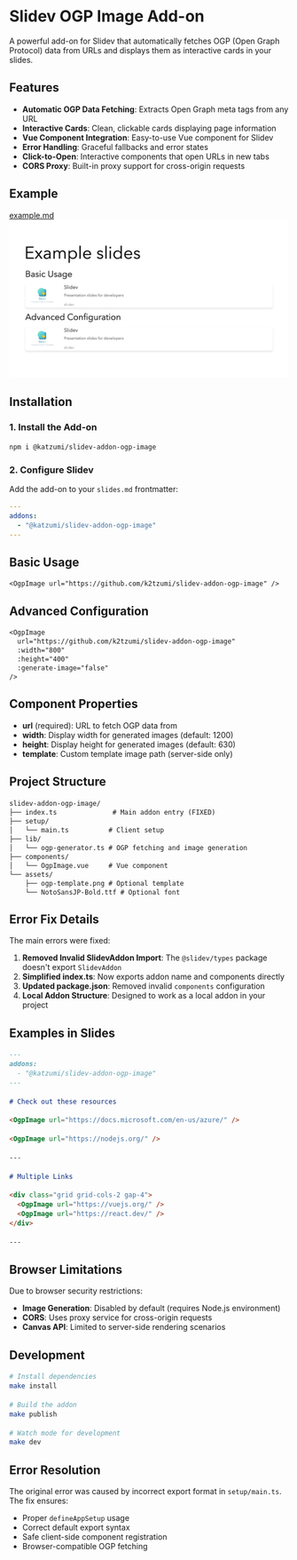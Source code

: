 # Slidev OGP Image Add-on

A powerful add-on for Slidev that automatically fetches OGP (Open Graph Protocol) data from URLs and displays them as interactive cards in your slides.

## Features

- **Automatic OGP Data Fetching**: Extracts Open Graph meta tags from any URL
- **Interactive Cards**: Clean, clickable cards displaying page information
- **Vue Component Integration**: Easy-to-use Vue component for Slidev
- **Error Handling**: Graceful fallbacks and error states
- **Click-to-Open**: Interactive components that open URLs in new tabs
- **CORS Proxy**: Built-in proxy support for cross-origin requests

## Example

[example.md](./example.md)  
![screenshot](./example-export/1.png)

## Installation

### 1. Install the Add-on

```bash
npm i @katzumi/slidev-addon-ogp-image
```

### 2. Configure Slidev

Add the add-on to your `slides.md` frontmatter:

```yaml
---
addons:
  - "@katzumi/slidev-addon-ogp-image"
---
```

## Basic Usage

```vue
<OgpImage url="https://github.com/k2tzumi/slidev-addon-ogp-image" />
```

## Advanced Configuration

```vue
<OgpImage 
  url="https://github.com/k2tzumi/slidev-addon-ogp-image"
  :width="800"
  :height="400"
  :generate-image="false"
/>
```

## Component Properties

- **url** (required): URL to fetch OGP data from
- **width**: Display width for generated images (default: 1200)
- **height**: Display height for generated images (default: 630)
- **template**: Custom template image path (server-side only)

## Project Structure

```
slidev-addon-ogp-image/
├── index.ts              # Main addon entry (FIXED)
├── setup/
│   └── main.ts          # Client setup
├── lib/
│   └── ogp-generator.ts # OGP fetching and image generation
├── components/
│   └── OgpImage.vue     # Vue component
└── assets/
    ├── ogp-template.png # Optional template
    └── NotoSansJP-Bold.ttf # Optional font
```

## Error Fix Details

The main errors were fixed:

1. **Removed Invalid SlidevAddon Import**: The `@slidev/types` package doesn't export `SlidevAddon`
2. **Simplified index.ts**: Now exports addon name and components directly
3. **Updated package.json**: Removed invalid `components` configuration
4. **Local Addon Structure**: Designed to work as a local addon in your project

## Examples in Slides

```markdown
---
addons:
  - "@katzumi/slidev-addon-ogp-image"
---

# Check out these resources

<OgpImage url="https://docs.microsoft.com/en-us/azure/" />

<OgpImage url="https://nodejs.org/" />

---

# Multiple Links

<div class="grid grid-cols-2 gap-4">
  <OgpImage url="https://vuejs.org/" />
  <OgpImage url="https://react.dev/" />
</div>

---
```

## Browser Limitations

Due to browser security restrictions:

- **Image Generation**: Disabled by default (requires Node.js environment)
- **CORS**: Uses proxy service for cross-origin requests
- **Canvas API**: Limited to server-side rendering scenarios

## Development

```bash
# Install dependencies
make install

# Build the addon
make publish

# Watch mode for development
make dev
```

## Error Resolution

The original error was caused by incorrect export format in `setup/main.ts`. The fix ensures:

- Proper `defineAppSetup` usage
- Correct default export syntax
- Safe client-side component registration
- Browser-compatible OGP fetching
